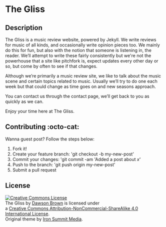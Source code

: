 The Gliss
=========

Description
-----------

The Gliss is a music review website, powered by Jekyll. We write reviews for music of all kinds, and occasionally write opinion pieces too. We mainly do this for fun, but also with the notion that someone is listening in, the reader. We’ll attempt to write these fairly consistently but we're not the powerhouse that a site like pitchfork is, expect updates every other day or so, but come by often to see if that changes.<p>

Although we’re primarily a music review site, we like to talk about the music scene and certain topics related to music. Usually we’ll try to do one each week but that could change as time goes on and new seasons approach.

You can contact us through the contact page, we’ll get back to you as quickly as we can.

Enjoy your time here at The Gliss.


Contributing :octo-cat:
-----------------------

Wanna guest post? Follow the steps below:

1. Fork it!
2. Create your feature branch: 'git checkout -b my-new-post'
3. Commit your changes: 'git commit -am 'Added a post about *x*'
4. Push to the branch: 'git push origin my-new-post'
5. Submit a pull request


License
-------

<a rel="license" href="http://creativecommons.org/licenses/by-nc-sa/4.0/"><img alt="Creative Commons License" style="border-width:0" src="https://i.creativecommons.org/l/by-nc-sa/4.0/88x31.png" /></a><br /><span xmlns:dct="http://purl.org/dc/terms/" href="http://purl.org/dc/dcmitype/Text" property="dct:title" rel="dct:type">The Gliss</span> by <a xmlns:cc="http://creativecommons.org/ns#" href="http://thegliss.github.io" property="cc:attributionName" rel="cc:attributionURL">Dawson Brown</a> is licensed under <br /> a <a rel="license" href="http://creativecommons.org/licenses/by-nc-sa/4.0/">Creative Commons Attribution-NonCommercial-ShareAlike 4.0 International License</a>.<br />Original theme by [Iron Summit Media](https://github.com/IronSummitMedia/startbootstrap-clean-blog-jekyll).
